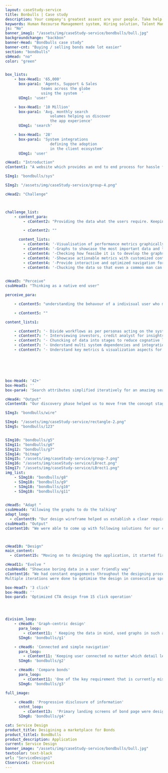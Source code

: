 ```yaml
---
layout: caseStudy-service
title: Bonbulls | Case study
description: Your company's greatest assest are your people. Take help our hiring experts to recruit the best desired talents.
keywords: Human Recourse Management system, Hiring solution, Talent Management Software, Application Tracking System, AI-Enabled, Recruitment Management software, recruitment system, Talent CRM, HR Software, Bangalore, India
js: "No"
banner_imag1: "/assets/img/caseStudy-service/bondbulls/bull.jpg"
backgroundchange: "backbon"
banner-Head: "Bondbulls case study"
banner-cnt: "Buying / selling bonds made lot easier"
section: "bondbulls"
sbHead: "no"
color: "green"


box_lists:
    - box-Head1: '65,000'
      box-para1: 'Agents, Support & Sales 
                teams across the globe 
                using the system  '
      UImg1: 'user'

    - box-Head1: '10 Million'
      box-para1: 'Avg. monthly search
                    volumes helping us discover
                    the app experience'
      UImg1: 'search'

    - box-Head1: '28'
      box-para1: 'System integrations
                    defining the adoption
                    in the client ecosystem'
      UImg1: 'user'

cHead1: "Introduction"
cContent1: "A website which provides an end to end process for hassle free process of buying or selling bonds, complete insights of any bond and companies. Focusing only on what is required for a user to move ahead with bonds."

SImg1: "bondbulls/sys"

SImg2: "/assets/img/caseStudy-service/group-4.png"

cHead2: "Challenge"



challenge_list:
    - content_para:
        - cContent2: "Providing the data what the users require. Keeping this as the key approach for the website design, getting into the shoes of an investor and a credit analyst was the biggest challenge. Find the key data points what is required for the end user to take necessary action."

        - cContent2: ""

      content_lists:
        - cContent4: '-Visualisation of performance metrics graphically in real-time and trickle down every detail parameters for bond analysis and action'
        - cContent4: '-Graphs to showcase the most important data and to make it visually appealing as well as giving the right info to the user with a single glance.'
        - cContent4: '-Checking how feasibe it is to develop the graphs.'
        - cContent4: '-Showcase actionable metrics with customized context when profiling a particular user login.'
        - cContent4: '-Provide interactive and optimized navigation for the users to perform required action and to view only the required data.'
        - cContent4: '-Chucking the data so that even a common man can understand and invest in bonds'
      

cHead3: "Perceive"
csubHead3: "Thinking as a native end user"

perceive_para:

    - cContent5: "understanding the behavour of a indivisual user who might want to invest in bonds and help them in the most optimal way. Talking to end user of different age groups and understanding the investment patterns to find out that there is a information gap from the companies to end investers."

    - cContent5: ""

content_lists1:

    - cContent7: '- Divide workflows as per personas acting on the system'
    - cContent7: '- Interviewing investors, credit analyst for insights on the required data'
    - cContent7: '- Chuncking of data into stages to reduce cognative load'
    - cContent7: '- Understand multi system dependencies and integration of graphs accordingly'
    - cContent7: '- Understand key metrics & visualization aspects for user friendliness'






box-Head4: '42+'
box-Head5: ''
box-para4: 'Search attributes simplified iteratively for an amazimg search experience'

cHead4: "Output"
cContent8: "Our discovery phase helped us to move from the concept stage to visualization. Though the transactions volume were high with multiple user types, we were able to nail the components required for the design iteration stages."

SImg3: "bondbulls/wire"

SImg4: "/assets/img/caseStudy-service/rectangle-2.png"
SImg5: "bondbulls/123"


SImg10: "bondbulls/g5"
SImg11: "bondbulls/g6"
SImg12: "bondbulls/g7"
SImg14: "bitmap"
SImg15: "/assets/img/caseStudy-service/group-7.png"
SImg16: "/assets/img/caseStudy-service/LBrect.png"
SImg17: "/assets/img/caseStudy-service/LBrect1.png"
img_list:
    - SImg18: "bondbulls/g8"
    - SImg18: "bondbulls/g9"
    - SImg18: "bondbulls/g10"
    - SImg18: "bondbulls/g11"
    

cHead5: "Adapt "
csubHead4: "Allowing the graphs to do the talking"
adapt_loop:
  - cContent9: "Our design wireframe helped us establish a clear requirement of data clasification which helped us to go back & forth on the visual ideas with our users. We blended with the tech team and used graphs not just as a means of providing data but as part of design as well."
csubHead5: "Output"
cContent10: "We were able to come up with following solutions for our customers:"



cHead10: "Design"
main_content:
  - cContent15: "Moving on to designing the application, it started first with us having an elaborate mood boarding sessions. We extensively follow the atomic design principle. we created individual components, finalised on the colour, type and layout. Simple light search along with advanced search feature with multiple attributes filter for complex search operations. Workflow orchestration for easy transitions and context switching."

cHead11: "Evolve "
csubHead6: "Showcase boring data in a user friendly way"
cContent16: "We had constant engagements throughout the designing process to take feedback and iterate to create intuitive screens for the website that is high velocity and data intensive yet minimal and visually interesting and fresh.
Multiple iterations were done to optimise the design in consecutive sprints to achieve the clear idea of bondbulls - Buying / selling bonds made lot easier."

box-Head7: '3 click'
box-Head8: ''
box-para5: 'Optimized CTA design from 15 click operation'




division_loop:
    - cHead6: 'Graph-centric design'
      para_loop:
        - cContent11: ' Keeping the data in mind, used graphs in such a way that users can get the information of what users want by just havinf a glance at it. Checking which graphs make more sense contextally as well as how feasibly it is to develop them. Data driven graphs and actionable metrics'
      SImg6: 'bondbulls/g1'

    - cHead6: 'Connected and simple navigation'
      para_loop:
        - cContent11: 'Keeping user connected no matter which detail level page he is in. Section which redirects to similar bonds, issuers other bonds helps user to easily navigate to and forth between bonds.A clear menu items redirecting to all major items in one click.'
      SImg6: 'bondbulls/g2'

    - cHead6: 'Compare bonds'
      para_loop:
        - cContent11: 'One of the key requirement that is currently missing with bond markets is the option to compare between interested similar bonds. Having a compare option between between them helps the user to get easier insights between each.A well-designed feature comparison can increase sales and improve user satisfaction. If we manage to help an indecisive investor in a moment of doubt, before they leave the website or start looking around and guide them skilfully to a sound decision, then we are striving for a better customer experience. Change and select bonds directly from compare page itself so that user need to go back and forth from the compare page.'
      SImg6: 'bondbulls/g3'

full_image:
    
    - cHead8: 'Progressive disclosure of information'
      cntnt_loop:
        - cContent13:  'Primary landing screens of bond page were designed in a way where the user can select individual bonds out of the list and get primary data without the need to go in-detail bond page. We used components such as: drop downs, accordion and filters to bifurcate high level data and to bring right context to the user. '
      SImg8: 'bondbulls/g4'

cat: Service Design
product_title: Desigining a marketplace for Bonds
product_title1: BondBulls
product_description: Application
current: Service Design
banner_image: "/assets/img/caseStudy-service/bondbulls/bull.jpg"
textcolor: text-black
url: "ServiceDesign1"
CSservice1: CSservice1
---
```

